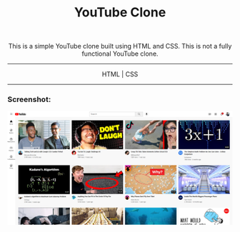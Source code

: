 <h1 align="center">YouTube Clone</h1> <br>

<p align="center">
  This is a simple YouTube clone built using HTML and CSS. This is not a fully functional YouTube clone.
</p>

---
<p align="center">
  HTML | CSS
</p>

---

### Screenshot:

![img.png](Screenshots/ytclone.png)
